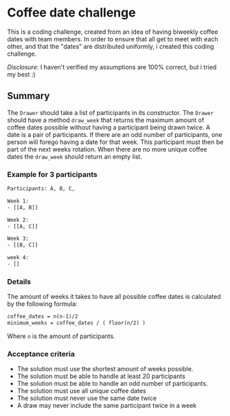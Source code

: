 # Coffee date challenge

This is a coding challenge, created from an idea of having biweekly coffee dates with team members. In order to ensure that all get to meet with each other, and that the "dates" are distributed uniformly, i created this coding challenge.

*Disclosure*: I haven't verified my assumptions are 100% correct, but i tried my best :)

## Summary

The `Drawer` should take a list of participants in its constructor. The `Drawer` should have a method `draw_week` that returns the maximum amount of coffee dates possible without having a participant being drawn twice. A date is a pair of participants. If there are an odd number of participants, one person will forego having a date for that week. This participant must then be part of the next weeks rotation. When there are no more unique coffee dates the `draw_week` should return an empty list.

### Example for 3 participants

```txt
Participants: A, B, C,

Week 1:
- [[A, B]]

Week 2:
- [[A, C]]

Week 3:
- [[B, C]]

week 4:
- []
```

### Details

The amount of weeks it takes to have all possible coffee dates is calculated by the following formula:

```txt
coffee_dates = n(n-1)/2
minimum_weeks = coffee_dates / ( floor(n/2) )
```

Where `n` is the amount of participants.

### Acceptance criteria

- The solution must use the shortest amount of weeks possible.
- The solution must be able to handle at least 20 participants
- The solution must be able to handle an odd number of participants.
- The solution must use all unique coffee dates
- The solution must never use the same date twice
- A draw may never include the same participant twice in a week
